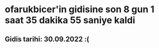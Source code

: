 # ofarukbicer'in gidisine son 8 gun 1 saat 35 dakika 55 saniye kaldi

## Gidis tarihi: 30.09.2022 :(